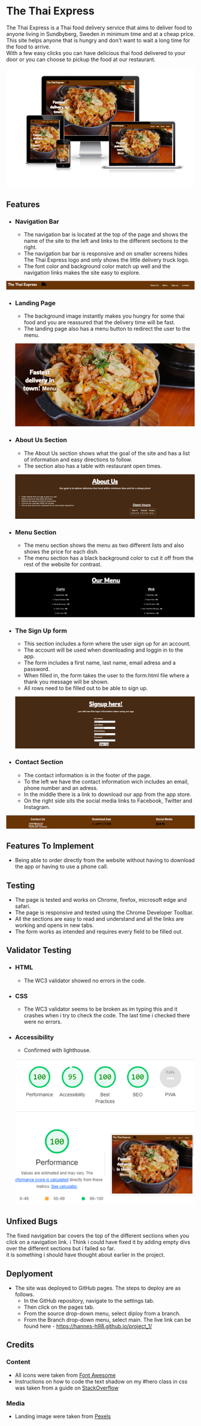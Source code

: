 # **The Thai Express** #
The Thai Express is a Thai food delivery service that aims to deliver food to anyone living in Sundbyberg, Sweden in minimum time and at a cheap price.  
This site helps anyone that is hungry and don't want to wait a long time for the food to arrive.  
With a few easy clicks you can have delicious thai food delivered to your door or you can choose to pickup the food at our restaurant.

![](assets/images/responsive-screenshot.png)

## **Features** ##
* ### Navigation Bar ###
  * The navigation bar is located at the top of the page and shows the name of the site to the left and links to the different sections to the right.
  * The navigation bar bar is responsive and on smaller screens hides The Thai Express logo and only shows the little delivery truck logo.
  * The font color and background color match up well and the navigation links makes the site easy to explore.

![](assets/images/logo-navbar.png)

* ### Landing Page ###
  * The background image instantly makes you hungry for some thai food and you are reassured that the delivery time will be fast.
  * The landing page also has a menu button to redirect the user to the menu.  

  ![](assets/images/landing-page.jpg)

* ### About Us Section ###
  * The About Us section shows what the goal of the site and has a list of information and easy directions to follow.
  * The section also has a table with restaurant open times.  

  ![](assets/images/about-us.png)

* ### Menu Section ###
  * The menu section shows the menu as two different lists and also shows the price for each dish.
  * The menu section has a black background color to cut it off from the rest of the website for contrast.  

  ![](assets/images/menu.png)

* ### The Sign Up form ###
  * This section includes a form where the user sign up for an account.
  * The account will be used when downloading and loggin in to the app.
  * The form includes a first name, last name, email adress and a password.
  * When filled in, the form takes the user to the form.html file where a thank you message will be shown.
  * All rows need to be filled out to be able to sign up.

  ![](assets/images/signup.png)

* ### Contact Section ###
  * The contact information is in the footer of the page.
  * To the left we have the contact information wich includes an email, phone number and an adress.
  * In the middle there is a link to download our app from the app store.
  * On the right side sits the social media links to Facebook, Twitter and Instagram.

![](assets/images/footer.png)

## Features To Implement ##
* Being able to order directly from the website without having to download the app or having to use a phone call.

## Testing ##

 * The page is tested and works on Chrome, firefox, microsoft edge and safari.
 * The page is responsive and tested using the Chrome Developer Toolbar.
 * All the sections are easy to read and understand and all the links are working and opens in new tabs.
 * The form works as intended and requires every field to be filled out.

 ## Validator Testing ##
* ### HTML ### 
  * The WC3 validator showed no errors in the code.

* ### CSS ### 
  * The WC3 validator seems to be broken as im typing this and it crashes when i try to check the code.
   The last time i checked there were no errors.
   
* ### Accessibility ###
  * Confirmed with lighthouse.

  ![](assets/images/lighthouse.png)

## Unfixed Bugs ##
The fixed navigation bar covers the top of the different sections when you click on a navigation link.
i Think i could have fixed it by adding empty divs over the different sections but i failed so far.    
it is something i should have thought about earlier in the project.

## Deplyoment ##
* The site was deployed to GitHub pages. The steps to deploy are as follows.  
  * In the GitHub repository, navigate to the settings tab.
  * Then click on the pages tab.
  * From the source drop-down menu, select diploy from a branch.
  * From the Branch drop-down menu, select main.
The live link can be found here - https://hannes-h98.github.io/project_1/

## Credits ##
### Content ###
* All icons were taken from [Font Awesome](https://fontawesome.com/)
* Instructions on how to code the text shadow on my #hero class in css was taken from a guide on [StackOverflow](https://stackoverflow.com/)
### Media ###
* Landing image were taken from [Pexels](https://www.pexels.com/)

